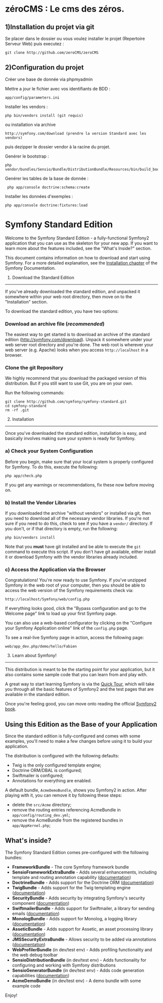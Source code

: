 zéroCMS : Le cms des zéros.
========================
1)Installation du projet via git
--------------------------------
Se placer dans le dossier ou vous voulez installer le projet (Repertoire Serveur Web) puis executez :

    git clone http://github.com/zeroCMS/zeroCMS

2)Configuration du projet
-------------------------
Créer une base de donnée via phpmyadmin

Mettre a jour le fichier avec vos identifiants de BDD :

    app/config/parameters.ini

Installer les vendors  :

    php bin/vendors install (git requis)

ou installation via archive

    http://symfony.com/download (prendre la version Standard avec les vendors)

puis dezipper le dossier vendor à la racine du projet.

Genérer le bootstrap :
   
    php vendor/bundles/Sensio/Bundle/DistributionBundle/Resources/bin/build_bootstrap.php 

Genérer les tables de la base de donnée : 

     php app/console doctrine:schema:create

Installer les données d'exemples : 

    php app/console doctrine:fixtures:load
    

Symfony Standard Edition
========================

Welcome to the Symfony Standard Edition - a fully-functional Symfony2
application that you can use as the skeleton for your new app. If you want
to learn more about the features included, see the "What's Inside?" section.

This document contains information on how to download and start using Symfony.
For a more detailed explanation, see the
[Installation chapter](http://symfony.com/doc/current/book/installation.html)
of the Symfony Documentation.

1) Download the Standard Edition
--------------------------------

If you've already downloaded the standard edition, and unpacked it somewhere
within your web root directory, then move on to the "Installation" section.

To download the standard edition, you have two options:

### Download an archive file (*recommended*)

The easiest way to get started is to download an archive of the standard edition
(http://symfony.com/download). Unpack it somewhere under your web server root
directory and you're done. The web root is wherever your web server (e.g. Apache)
looks when you access `http://localhost` in a browser.

### Clone the git Repository

We highly recommend that you download the packaged version of this distribution.
But if you still want to use Git, you are on your own.

Run the following commands:

    git clone http://github.com/symfony/symfony-standard.git
    cd symfony-standard
    rm -rf .git

2) Installation
---------------

Once you've downloaded the standard edition, installation is easy, and basically
involves making sure your system is ready for Symfony.

### a) Check your System Configuration

Before you begin, make sure that your local system is properly configured
for Symfony. To do this, execute the following:

    php app/check.php

If you get any warnings or recommendations, fix these now before moving on.

### b) Install the Vendor Libraries

If you downloaded the archive "without vendors" or installed via git, then
you need to download all of the necessary vendor libraries. If you're not
sure if you need to do this, check to see if you have a ``vendor/`` directory.
If you don't, or if that directory is empty, run the following:

    php bin/vendors install

Note that you **must** have git installed and be able to execute the `git`
command to execute this script. If you don't have git available, either install
it or download Symfony with the vendor libraries already included.

### c) Access the Application via the Browser

Congratulations! You're now ready to use Symfony. If you've unzipped Symfony
in the web root of your computer, then you should be able to access the
web version of the Symfony requirements check via:

    http://localhost/Symfony/web/config.php

If everything looks good, click the "Bypass configuration and go to the Welcome page"
link to load up your first Symfony page.

You can also use a web-based configurator by clicking on the "Configure your
Symfony Application online" link of the ``config.php`` page.

To see a real-live Symfony page in action, access the following page:

    web/app_dev.php/demo/hello/Fabien

3) Learn about Symfony!
-----------------------

This distribution is meant to be the starting point for your application,
but it also contains some sample code that you can learn from and play with.

A great way to start learning Symfony is via the [Quick Tour](http://symfony.com/doc/current/quick_tour/the_big_picture.html),
which will take you through all the basic features of Symfony2 and the test
pages that are available in the standard edition.

Once you're feeling good, you can move onto reading the official
[Symfony2 book](http://symfony.com/doc/current/).

Using this Edition as the Base of your Application
--------------------------------------------------

Since the standard edition is fully-configured and comes with some examples,
you'll need to make a few changes before using it to build your application.

The distribution is configured with the following defaults:

* Twig is the only configured template engine;
* Doctrine ORM/DBAL is configured;
* Swiftmailer is configured;
* Annotations for everything are enabled.

A default bundle, ``AcmeDemoBundle``, shows you Symfony2 in action. After
playing with it, you can remove it by following these steps:

* delete the ``src/Acme`` directory;
* remove the routing entries referencing AcmeBundle in ``app/config/routing_dev.yml``;
* remove the AcmeBundle from the registered bundles in ``app/AppKernel.php``;


What's inside?
---------------
The Symfony Standard Edition comes pre-configured with the following bundles:
	
* **FrameworkBundle** - The core Symfony framework bundle
* **SensioFrameworkExtraBundle** - Adds several enhancements, including template
  and routing annotation capability ([documentation](http://symfony.com/doc/current/bundles/SensioFrameworkExtraBundle/index.html))
* **DoctrineBundle** - Adds support for the Doctrine ORM
  ([documentation](http://symfony.com/doc/current/book/doctrine.html))
* **TwigBundle** - Adds support for the Twig templating engine
  ([documentation](http://symfony.com/doc/current/book/templating.html))
* **SecurityBundle** - Adds security by integrating Symfony's security component
  ([documentation](http://symfony.com/doc/current/book/security.html))
* **SwiftmailerBundle** - Adds support for Swiftmailer, a library for sending emails
  ([documentation](http://symfony.com/doc/2.0/cookbook/email.html))
* **MonologBundle** - Adds support for Monolog, a logging library
  ([documentation](http://symfony.com/doc/2.0/cookbook/logging/monolog.html))
* **AsseticBundle** - Adds support for Assetic, an asset processing library
  ([documentation](http://symfony.com/doc/2.0/cookbook/assetic/asset_management.html))
* **JMSSecurityExtraBundle** - Allows security to be added via annotations
  ([documentation](http://symfony.com/doc/current/bundles/JMSSecurityExtraBundle/index.html))
* **WebProfilerBundle** (in dev/test env) - Adds profiling functionality and
  the web debug toolbar
* **SensioDistributionBundle** (in dev/test env) - Adds functionality for configuring
  and working with Symfony distributions
* **SensioGeneratorBundle** (in dev/test env) - Adds code generation capabilities
  ([documentation](http://symfony.com/doc/current/bundles/SensioGeneratorBundle/index.html))
* **AcmeDemoBundle** (in dev/test env) - A demo bundle with some example code

Enjoy!
